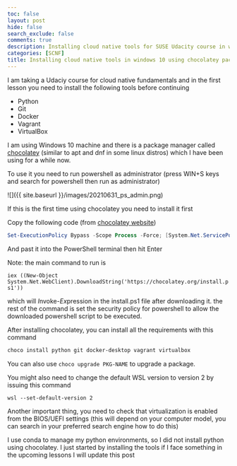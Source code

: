 ```yaml
---
toc: false
layout: post
hide: false
search_exclude: false
comments: true
description: Installing cloud native tools for SUSE Udacity course in windows using chocolatey package manager
categories: [SCNF]
title: Installing cloud native tools in windows 10 using chocolatey package manager
---
```


I am taking a Udaciy course for cloud native fundamentals and in the first lesson you need to install the following tools before continuing 

- Python 
- Git
- Docker
- Vagrant
- VirtualBox

I am using Windows 10 machine and there is a package manager called [chocolatey](https://chocolatey.org) (similar to apt and dnf in some linux distros) which I have been using for a while now. 

To use it you need to run powershell as administrator (press WIN+S keys and search for powershell then run as administrator)

![]({{ site.baseurl }}/images/20210631_ps_admin.png)

If this is the first time using chocolatey you need to install it first

Copy the following code (from [chocolatey website](https://chocolatey.org/install))

```PowerShell
Set-ExecutionPolicy Bypass -Scope Process -Force; [System.Net.ServicePointManager]::SecurityProtocol = [System.Net.ServicePointManager]::SecurityProtocol -bor 3072; iex ((New-Object System.Net.WebClient).DownloadString('https://chocolatey.org/install.ps1'))
```
And past it into the PowerShell terminal then hit Enter

Note: the main command to run is

`iex ((New-Object System.Net.WebClient).DownloadString('https://chocolatey.org/install.ps1'))` 

which will *I*nvoke-*Ex*pression in the install.ps1 file after downloading it. the rest of the command is set the security policy for powershell to allow the downloaded powershell script to be executed. 


After installing chocolatey, you can install all the requirements with this command

```PowerShell
choco install python git docker-desktop vagrant virtualbox
```

You can also use `choco upgrade PKG-NAME`  to upgrade a package.

You might also need to change the default WSL version to version 2 by issuing this command

`wsl --set-default-version 2`


Another important thing, you need to check that virtualization is enabled from the BIOS/UEFI settings (this will depend on your computer model, you can search in your preferred search engine how to do this)

I use conda to manage my python environments, so I did not install python using chocolatey. I just started by installing the tools if I face something in the upcoming lessons I will update this post

